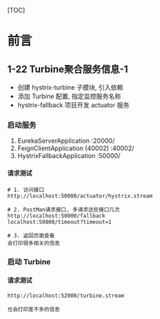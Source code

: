 [TOC]

# 前言

## 1-22 Turbine聚合服务信息-1

- 创建 hystrix-turbine 子模块, 引入依赖
- 添加 Turbine 配置, 指定监控服务名称
- hystrix-fallback 项目开发 actuator 服务

### 启动服务

1. EurekaServerApplication :20000/
1. FeignClientApplication (40002) :40002/
1. HystrixFallbackApplication :50000/

#### 请求测试
```properties
# 1. 访问接口
http://localhost:50000/actuator/hystrix.stream

# 2. PostMan请求接口, 多请求这些接口几次
http://localhost:50000/fallback
localhost:50000/timeout?timeout=1

# 3. 返回页面查看
会打印很多相关的信息
```

### 启动 Turbine

#### 请求测试
```properties
http://localhost:52000/turbine.stream

也会打印差不多的信息
```